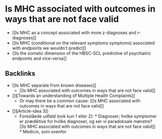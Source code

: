 # Is MHC associated with outcomes in ways that are not face valid
* [[Is MHC as a concept associated with more z-diagnoses and r-diagnoses]]
* [[Is MHC (conditional on the relevant symptoms symptoms) associated with endpoints we wouldn't predict]]
* [[Is the somatic dimension of the HBSC-SCL predictive of psychiatric endpoints and vice-versa]]

## Backlinks
* [[Is MHC separate from known diseases]]
	* [[Is MHC associated with outcomes in ways that are not face valid]]
* [[§Towards an understanding of Multiple Health Complaints]]
	* Or may there be a common cause: [[Is MHC associated with outcomes in ways that are not face valid]]
* [[§Article-idea 3]]
	* Foreslåede udfald (nok kun 1 eller 2):
	\* Diagnoser; hvilke symptomer er prædiktive for hvilke diagnoser, og ser vi paradoksale mønstre? [[Is MHC associated with outcomes in ways that are not face valid]]
	\* Medicin, som ovenfor

<!-- #Work -->

<!-- {BearID:CA386076-1E98-4705-9642-AECDA9A8A616-15756-0000130BC96D20A6} -->
